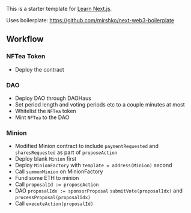 This is a starter template for [Learn Next.js](https://nextjs.org/learn).

Uses boilerplate: https://github.com/mirshko/next-web3-boilerplate

## Workflow

### NFTea Token

- Deploy the contract

### DAO

- Deploy DAO through DAOHaus
- Set period length and voting periods etc to a couple minutes at most
- Whitelist the `NFTea` token
- Mint `NFTea` to the DAO

### Minion

- Modified Minion contract to include `paymentRequested` and `sharesRequested` as part of `proposeAction`
- Deploy blank `Minion` first
- Deploy `MinionFactory` with `template = address(Minion)` second
- Call `summonMinion` on MinionFactory
- Fund some ETH to minion
- Call `proposalId := proposeAction`
- DAO `proposalIdx := sponsorProposal` `submitVote(proposalIdx)` and `processProposal(proposalIdx)`
- Call `executeAction(proposalId)`
